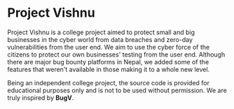 # Project Vishnu

Project Vishnu is a college project aimed to protect small and big businesses in the cyber world from data breaches and zero-day vulnerabilities from the user end. We aim to use the cyber force of the citizens to protect our own businesses' testing from the user end. Although there are major bug bounty platforms in Nepal, we added some of the features that weren't available in those making it to a whole new level.

Being an independent college project, the source code is provided for educational purposes only and is not to be used without permission. We are truly inspired by **BugV**.
